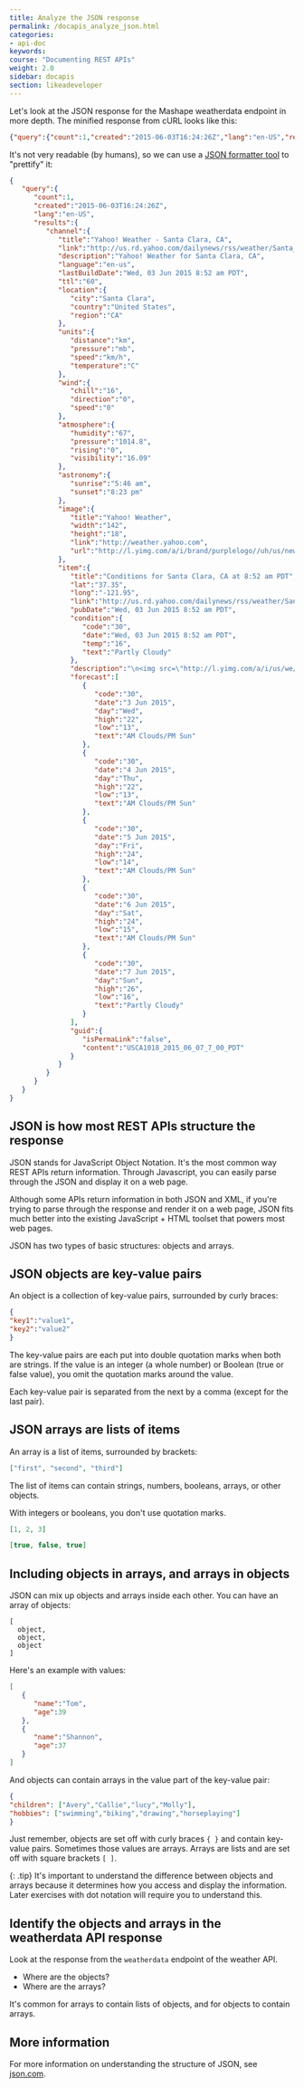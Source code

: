 ```yaml
---
title: Analyze the JSON response
permalink: /docapis_analyze_json.html
categories:
- api-doc
keywords:
course: "Documenting REST APIs"
weight: 2.0
sidebar: docapis
section: likeadeveloper
---
```


Let's look at the JSON response for the Mashape weatherdata endpoint in more depth. The minified response from cURL looks like this:

```json
{"query":{"count":1,"created":"2015-06-03T16:24:26Z","lang":"en-US","results":{"channel":{"title":"Yahoo! Weather - Santa Clara, CA","link":"http://us.rd.yahoo.com/dailynews/rss/weather/Santa_Clara__CA/*http://weather.yahoo.com/forecast/USCA1018_c.html","description":"Yahoo! Weather for Santa Clara, CA","language":"en-us","lastBuildDate":"Wed, 03 Jun 2015 8:52 am PDT","ttl":"60","location":{"city":"Santa Clara","country":"United States","region":"CA"},"units":{"distance":"km","pressure":"mb","speed":"km/h","temperature":"C"},"wind":{"chill":"16","direction":"0","speed":"0"},"atmosphere":{"humidity":"67","pressure":"1014.8","rising":"0","visibility":"16.09"},"astronomy":{"sunrise":"5:46 am","sunset":"8:23 pm"},"image":{"title":"Yahoo! Weather","width":"142","height":"18","link":"http://weather.yahoo.com","url":"http://l.yimg.com/a/i/brand/purplelogo//uh/us/news-wea.gif"},"item":{"title":"Conditions for Santa Clara, CA at 8:52 am PDT","lat":"37.35","long":"-121.95","link":"http://us.rd.yahoo.com/dailynews/rss/weather/Santa_Clara__CA/*http://weather.yahoo.com/forecast/USCA1018_c.html","pubDate":"Wed, 03 Jun 2015 8:52 am PDT","condition":{"code":"30","date":"Wed, 03 Jun 2015 8:52 am PDT","temp":"16","text":"Partly Cloudy"},"description":"\n<img src=\"http://l.yimg.com/a/i/us/we/52/30.gif\"/><br />\n<b>Current Conditions:</b><br />\nPartly Cloudy, 16 C<BR />\n<BR /><b>Forecast:</b><BR />\nWed - AM Clouds/PM Sun. High: 22 Low: 13<br />\nThu - AM Clouds/PM Sun. High: 22 Low: 13<br />\nFri - AM Clouds/PM Sun. High: 24 Low: 14<br />\nSat - AM Clouds/PM Sun. High: 24 Low: 15<br />\nSun - Partly Cloudy. High: 26 Low: 16<br />\n<br />\n<a href=\"http://us.rd.yahoo.com/dailynews/rss/weather/Santa_Clara__CA/*http://weather.yahoo.com/forecast/USCA1018_c.html\">Full Forecast at Yahoo! Weather</a><BR/><BR/>\n(provided by <a href=\"http://www.weather.com\" >The Weather Channel</a>)<br/>\n","forecast":[{"code":"30","date":"3 Jun 2015","day":"Wed","high":"22","low":"13","text":"AM Clouds/PM Sun"},{"code":"30","date":"4 Jun 2015","day":"Thu","high":"22","low":"13","text":"AM Clouds/PM Sun"},{"code":"30","date":"5 Jun 2015","day":"Fri","high":"24","low":"14","text":"AM Clouds/PM Sun"},{"code":"30","date":"6 Jun 2015","day":"Sat","high":"24","low":"15","text":"AM Clouds/PM Sun"},{"code":"30","date":"7 Jun 2015","day":"Sun","high":"26","low":"16","text":"Partly Cloudy"}],"guid":{"isPermaLink":"false","content":"USCA1018_2015_06_07_7_00_PDT"}}}}}}
```

It's not very readable (by humans), so we can use a [JSON formatter tool](http://jsonformatter.curiousconcept.com/) to "prettify" it:

```json
{  
   "query":{  
      "count":1,
      "created":"2015-06-03T16:24:26Z",
      "lang":"en-US",
      "results":{  
         "channel":{  
            "title":"Yahoo! Weather - Santa Clara, CA",
            "link":"http://us.rd.yahoo.com/dailynews/rss/weather/Santa_Clara__CA/*http://weather.yahoo.com/forecast/USCA1018_c.html",
            "description":"Yahoo! Weather for Santa Clara, CA",
            "language":"en-us",
            "lastBuildDate":"Wed, 03 Jun 2015 8:52 am PDT",
            "ttl":"60",
            "location":{  
               "city":"Santa Clara",
               "country":"United States",
               "region":"CA"
            },
            "units":{  
               "distance":"km",
               "pressure":"mb",
               "speed":"km/h",
               "temperature":"C"
            },
            "wind":{  
               "chill":"16",
               "direction":"0",
               "speed":"0"
            },
            "atmosphere":{  
               "humidity":"67",
               "pressure":"1014.8",
               "rising":"0",
               "visibility":"16.09"
            },
            "astronomy":{  
               "sunrise":"5:46 am",
               "sunset":"8:23 pm"
            },
            "image":{  
               "title":"Yahoo! Weather",
               "width":"142",
               "height":"18",
               "link":"http://weather.yahoo.com",
               "url":"http://l.yimg.com/a/i/brand/purplelogo//uh/us/news-wea.gif"
            },
            "item":{  
               "title":"Conditions for Santa Clara, CA at 8:52 am PDT",
               "lat":"37.35",
               "long":"-121.95",
               "link":"http://us.rd.yahoo.com/dailynews/rss/weather/Santa_Clara__CA/*http://weather.yahoo.com/forecast/USCA1018_c.html",
               "pubDate":"Wed, 03 Jun 2015 8:52 am PDT",
               "condition":{  
                  "code":"30",
                  "date":"Wed, 03 Jun 2015 8:52 am PDT",
                  "temp":"16",
                  "text":"Partly Cloudy"
               },
               "description":"\n<img src=\"http://l.yimg.com/a/i/us/we/52/30.gif\"/><br />\n<b>Current Conditions:</b><br />\nPartly Cloudy, 16 C<BR />\n<BR /><b>Forecast:</b><BR />\nWed - AM Clouds/PM Sun. High: 22 Low: 13<br />\nThu - AM Clouds/PM Sun. High: 22 Low: 13<br />\nFri - AM Clouds/PM Sun. High: 24 Low: 14<br />\nSat - AM Clouds/PM Sun. High: 24 Low: 15<br />\nSun - Partly Cloudy. High: 26 Low: 16<br />\n<br />\n<a href=\"http://us.rd.yahoo.com/dailynews/rss/weather/Santa_Clara__CA/*http://weather.yahoo.com/forecast/USCA1018_c.html\">Full Forecast at Yahoo! Weather</a><BR/><BR/>\n(provided by <a href=\"http://www.weather.com\" >The Weather Channel</a>)<br/>\n",
               "forecast":[  
                  {  
                     "code":"30",
                     "date":"3 Jun 2015",
                     "day":"Wed",
                     "high":"22",
                     "low":"13",
                     "text":"AM Clouds/PM Sun"
                  },
                  {  
                     "code":"30",
                     "date":"4 Jun 2015",
                     "day":"Thu",
                     "high":"22",
                     "low":"13",
                     "text":"AM Clouds/PM Sun"
                  },
                  {  
                     "code":"30",
                     "date":"5 Jun 2015",
                     "day":"Fri",
                     "high":"24",
                     "low":"14",
                     "text":"AM Clouds/PM Sun"
                  },
                  {  
                     "code":"30",
                     "date":"6 Jun 2015",
                     "day":"Sat",
                     "high":"24",
                     "low":"15",
                     "text":"AM Clouds/PM Sun"
                  },
                  {  
                     "code":"30",
                     "date":"7 Jun 2015",
                     "day":"Sun",
                     "high":"26",
                     "low":"16",
                     "text":"Partly Cloudy"
                  }
               ],
               "guid":{  
                  "isPermaLink":"false",
                  "content":"USCA1018_2015_06_07_7_00_PDT"
               }
            }
         }
      }
   }
}
```

## JSON is how most REST APIs structure the response

JSON stands for JavaScript Object Notation. It's the most common way REST APIs return information. Through Javascript, you can easily parse through the JSON and display it on a web page.

Although some APIs return information in both JSON and XML, if you're trying to parse through the response and render it on a web page, JSON fits much better into the existing JavaScript + HTML toolset that powers most web pages.

JSON has two types of basic structures: objects and arrays.

## JSON objects are key-value pairs

An object is a collection of key-value pairs, surrounded by curly braces:

```json
{
"key1":"value1",
"key2":"value2"
}
```

The key-value pairs are each put into double quotation marks when both are strings. If the value is an integer (a whole number) or Boolean (true or false value), you omit the quotation marks around the value.

Each key-value pair is separated from the next by a comma (except for the last pair).

## JSON arrays are lists of items

An array is a list of items, surrounded by brackets:

```json
["first", "second", "third"]
```

The list of items can contain strings, numbers, booleans, arrays, or other objects.

With integers or booleans, you don't use quotation marks.

```json
[1, 2, 3]
```

```json
[true, false, true]
```

## Including objects in arrays, and arrays in objects

JSON can mix up objects and arrays inside each other. You can have an array of objects:

```
[
  object,
  object,
  object
]
```

Here's an example with values:

```json
[  
   {  
      "name":"Tom",
      "age":39
   },
   {  
      "name":"Shannon",
      "age":37
   }
]
```

And objects can contain arrays in the value part of the key-value pair:

```json
{
"children": ["Avery","Callie","lucy","Molly"],
"hobbies": ["swimming","biking","drawing","horseplaying"]
}
```

Just remember, objects are set off with curly braces `{ }` and contain key-value pairs. Sometimes those values are arrays. Arrays are lists and are set off with square brackets `[ ]`.

{: .tip}
It's important to understand the difference between objects and arrays because it determines how you access and display the information. Later exercises with dot notation will require you to understand this.

## Identify the objects and arrays in the weatherdata API response

Look at the response from the `weatherdata` endpoint of the weather API.

* Where are the objects?
* Where are the arrays?

It's common for arrays to contain lists of objects, and for objects to contain arrays.

## More information

For more information on understanding the structure of JSON, see [json.com](https://www.json.com/).
